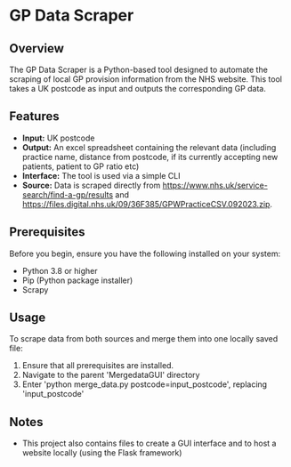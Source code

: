 # GP Data Scraper

## Overview
The GP Data Scraper is a Python-based tool designed to automate the scraping of local GP provision information from the NHS website. This tool takes a UK postcode as input and outputs the corresponding GP data.

## Features
- **Input:** UK postcode 
- **Output:** An excel spreadsheet containing the relevant data (including practice name, distance from postcode, if its currently accepting new patients, patient to GP ratio etc)
- **Interface:** The tool is used via a simple CLI
- **Source:** Data is scraped directly from https://www.nhs.uk/service-search/find-a-gp/results and https://files.digital.nhs.uk/09/36F385/GPWPracticeCSV.092023.zip.

## Prerequisites
Before you begin, ensure you have the following installed on your system:
- Python 3.8 or higher
- Pip (Python package installer)
- Scrapy 


## Usage 

To scrape data from both sources and merge them into one locally saved file:
1. Ensure that all prerequisites are installed. 
2. Navigate to the parent 'MergedataGUI' directory 
3. Enter 'python merge_data.py postcode=input_postcode', replacing 'input_postcode' 

## Notes
- This project also contains files to create a GUI interface and to host a website locally (using the Flask framework)


